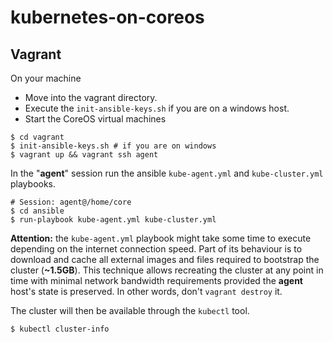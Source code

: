 # kubernetes-on-coreos


## Vagrant


On your machine

- Move into the vagrant directory.
- Execute the `init-ansible-keys.sh` if you are on a windows host.
- Start the CoreOS virtual machines

```
$ cd vagrant
$ init-ansible-keys.sh # if you are on windows
$ vagrant up && vagrant ssh agent
```

In the "**agent**" session run the ansible `kube-agent.yml` and `kube-cluster.yml` playbooks. 


```
# Session: agent@/home/core
$ cd ansible
$ run-playbook kube-agent.yml kube-cluster.yml
```

**Attention:** the `kube-agent.yml` playbook might take some time to execute depending on the internet connection speed.  Part of its behaviour is to download and cache all external images and files required to bootstrap the cluster (**~1.5GB**). 
This technique allows recreating the cluster at any point in time with minimal network bandwidth requirements provided the **agent** host's state is preserved. In other words, don't `vagrant destroy` it.

The cluster will then be available through the `kubectl` tool.

```
$ kubectl cluster-info
```
